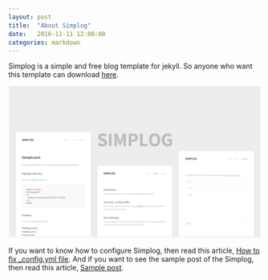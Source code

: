 ```yaml
---
layout: post
title:  "About Simplog"
date:   2016-11-11 12:00:00
categories: markdown
---
```


Simplog is a simple and free blog template for jekyll.
So anyone who want this template can download
[here](https://github.com/dhparkdh/simplog).

![Alternative Text](/assets/img/simplog.png)

If you want to know how to configure Simplog, then read this article,
[How to fix _config.yml file](https://dhparkdh.github.io/simplog/simplog/2016/12/25/01.html).
And if you want to see the sample post of the Simplog, then read this article,
[Sample post](https://dhparkdh.github.io/simplog/simplog/2017/01/01/01.html).
